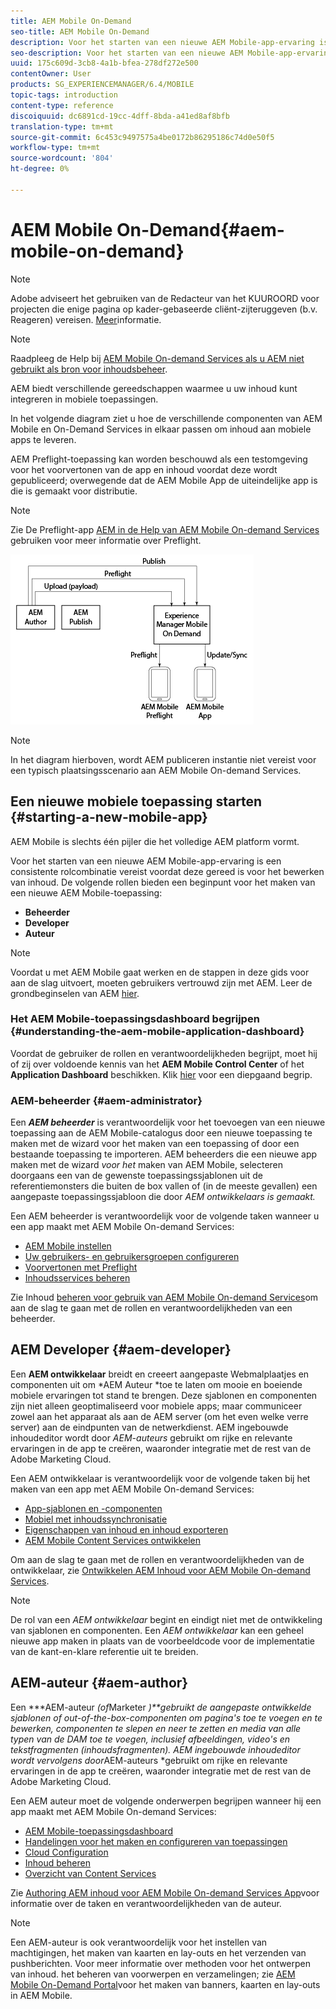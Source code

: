```yaml
---
title: AEM Mobile On-Demand
seo-title: AEM Mobile On-Demand
description: Voor het starten van een nieuwe AEM Mobile-app-ervaring is een consistente rolcombinatie vereist voordat deze gereed is voor het bewerken van inhoud. Volg deze pagina om aan de slag te gaan met AEM mobiele On-Demand-services.
seo-description: Voor het starten van een nieuwe AEM Mobile-app-ervaring is een consistente rolcombinatie vereist voordat deze gereed is voor het bewerken van inhoud. Volg deze pagina om aan de slag te gaan met AEM mobiele On-Demand-services.
uuid: 175c609d-3cb8-4a1b-bfea-278df272e500
contentOwner: User
products: SG_EXPERIENCEMANAGER/6.4/MOBILE
topic-tags: introduction
content-type: reference
discoiquuid: dc6891cd-19cc-4dff-8bda-a41ed8af8bfb
translation-type: tm+mt
source-git-commit: 6c453c9497575a4be0172b86295186c74d0e50f5
workflow-type: tm+mt
source-wordcount: '804'
ht-degree: 0%

---
```



# AEM Mobile On-Demand{#aem-mobile-on-demand}

>[!NOTE]
>
>Adobe adviseert het gebruiken van de Redacteur van het KUUROORD voor projecten die enige pagina op kader-gebaseerde cliënt-zijteruggeven (b.v. Reageren) vereisen. [Meer](/help/sites-developing/spa-overview.md)informatie.

>[!NOTE]
>
>Raadpleeg de Help bij [AEM Mobile On-demand Services als u AEM niet gebruikt als bron voor inhoudsbeheer](https://helpx.adobe.com/digital-publishing-solution/topics.html).

AEM biedt verschillende gereedschappen waarmee u uw inhoud kunt integreren in mobiele toepassingen.

In het volgende diagram ziet u hoe de verschillende componenten van AEM Mobile en On-Demand Services in elkaar passen om inhoud aan mobiele apps te leveren.

AEM Preflight-toepassing kan worden beschouwd als een testomgeving voor het voorvertonen van de app en inhoud voordat deze wordt gepubliceerd; overwegende dat de AEM Mobile App de uiteindelijke app is die is gemaakt voor distributie.

>[!NOTE]
>
>Zie De Preflight-app [AEM in de Help van AEM Mobile On-demand Services](https://helpx.adobe.com/digital-publishing-solution/help/preflight-app.html) gebruiken voor meer informatie over Preflight.

![chlimage_1-171](assets/chlimage_1-171.png)

>[!NOTE]
>
>In het diagram hierboven, wordt AEM publiceren instantie niet vereist voor een typisch plaatsingsscenario aan AEM Mobile On-demand Services.

## Een nieuwe mobiele toepassing starten {#starting-a-new-mobile-app}

AEM Mobile is slechts één pijler die het volledige AEM platform vormt.

Voor het starten van een nieuwe AEM Mobile-app-ervaring is een consistente rolcombinatie vereist voordat deze gereed is voor het bewerken van inhoud. De volgende rollen bieden een beginpunt voor het maken van een nieuwe AEM Mobile-toepassing:

* **Beheerder**
* **Developer**
* **Auteur**

>[!NOTE]
>
>Voordat u met AEM Mobile gaat werken en de stappen in deze gids voor aan de slag uitvoert, moeten gebruikers vertrouwd zijn met AEM. Leer de grondbeginselen van AEM [hier](/help/sites-deploying/deploy.md).

### Het AEM Mobile-toepassingsdashboard begrijpen {#understanding-the-aem-mobile-application-dashboard}

Voordat de gebruiker de rollen en verantwoordelijkheden begrijpt, moet hij of zij over voldoende kennis van het **AEM Mobile Control Center** of het **Application Dashboard** beschikken. Klik [hier](/help/mobile/mobile-apps-ondemand-application-dashboard.md) voor een diepgaand begrip.

### AEM-beheerder {#aem-administrator}

Een ***AEM beheerder*** is verantwoordelijk voor het toevoegen van een nieuwe toepassing aan de AEM Mobile-catalogus door een nieuwe toepassing te maken met de wizard voor het maken van een toepassing of door een bestaande toepassing te importeren. AEM beheerders die een nieuwe app maken met de wizard *voor het* maken van AEM Mobile, selecteren doorgaans een van de gewenste toepassingssjablonen uit de referentiemonsters die buiten de box vallen of (in de meeste gevallen) een aangepaste toepassingssjabloon die door *AEM ontwikkelaars is gemaakt.*

Een AEM beheerder is verantwoordelijk voor de volgende taken wanneer u een app maakt met AEM Mobile On-demand Services:

* [AEM Mobile instellen](/help/mobile/aem-mobile-setup.md)
* [Uw gebruikers- en gebruikersgroepen configureren](/help/mobile/aem-mobile-configure-users.md)
* [Voorvertonen met Preflight](/help/mobile/aem-mobile-manage-ondemand-services.md)
* [Inhoudsservices beheren](/help/mobile/developing-content-services.md)

Zie Inhoud [beheren voor gebruik van AEM Mobile On-demand Services](/help/mobile/aem-mobile.md)om aan de slag te gaan met de rollen en verantwoordelijkheden van een beheerder.

## AEM Developer {#aem-developer}

Een **AEM ontwikkelaar** breidt en creeert aangepaste Webmalplaatjes en componenten uit om *AEM Auteur *toe te laten om mooie en boeiende mobiele ervaringen tot stand te brengen. Deze sjablonen en componenten zijn niet alleen geoptimaliseerd voor mobiele apps; maar communiceer zowel aan het apparaat als aan de AEM server (om het even welke verre server) aan de eindpunten van de netwerkdienst. AEM ingebouwde inhoudeditor wordt door *AEM-auteurs* gebruikt om rijke en relevante ervaringen in de app te creëren, waaronder integratie met de rest van de Adobe Marketing Cloud.

Een AEM ontwikkelaar is verantwoordelijk voor de volgende taken bij het maken van een app met AEM Mobile On-demand Services:

* [App-sjablonen en -componenten](/help/mobile/app-templates-and-components1.md)
* [Mobiel met inhoudssynchronisatie](/help/mobile/mobile-ondemand-contentsync.md)
* [Eigenschappen van inhoud en inhoud exporteren](/help/mobile/on-demand-content-properties-exporting.md)
* [AEM Mobile Content Services ontwikkelen](/help/mobile/developing-content-services.md)

Om aan de slag te gaan met de rollen en verantwoordelijkheden van de ontwikkelaar, zie [Ontwikkelen AEM Inhoud voor AEM Mobile On-demand Services](/help/mobile/aem-mobile-on-demand.md).

>[!NOTE]
>
>De rol van een *AEM ontwikkelaar* begint en eindigt niet met de ontwikkeling van sjablonen en componenten. Een *AEM ontwikkelaar* kan een geheel nieuwe app maken in plaats van de voorbeeldcode voor de implementatie van de kant-en-klare referentie uit te breiden.

## AEM-auteur {#aem-author}

Een ***AEM-auteur *(of*Marketer *)**gebruikt de aangepaste ontwikkelde sjablonen of out-of-the-box-componenten om pagina&#39;s toe te voegen en te bewerken, componenten te slepen en neer te zetten en media van alle typen van de DAM toe te voegen, inclusief afbeeldingen, video&#39;s en tekstfragmenten (inhoudsfragmenten). AEM ingebouwde inhoudeditor wordt vervolgens door*AEM-auteurs *gebruikt om rijke en relevante ervaringen in de app te creëren, waaronder integratie met de rest van de Adobe Marketing Cloud.

Een AEM auteur moet de volgende onderwerpen begrijpen wanneer hij een app maakt met AEM Mobile On-demand Services:

* [AEM Mobile-toepassingsdashboard](/help/mobile/mobile-apps-ondemand-application-dashboard.md)
* [Handelingen voor het maken en configureren van toepassingen](/help/mobile/mobile-apps-ondemand-application-create-configure-action.md)
* [Cloud Configuration](/help/mobile/mobile-on-demand-associating-an-on-demand-app-to-cloud-configuration.md)
* [Inhoud beheren](/help/mobile/mobile-apps-ondemand-manage-content-ondemand.md)
* [Overzicht van Content Services](/help/mobile/develop-content-as-a-service.md)

Zie [Authoring AEM inhoud voor AEM Mobile On-demand Services App](/help/mobile/mobile-apps-ondemand.md)voor informatie over de taken en verantwoordelijkheden van de auteur.

>[!NOTE]
>
>Een AEM-auteur is ook verantwoordelijk voor het instellen van machtigingen, het maken van kaarten en lay-outs en het verzenden van pushberichten. Voor meer informatie over methoden voor het ontwerpen van inhoud. het beheren van voorwerpen en verzamelingen; zie [AEM Mobile On-Demand Portal](https://helpx.adobe.com/digital-publishing-solution/topics.html#dynamicpod_reference_2)voor het maken van banners, kaarten en lay-outs in AEM Mobile.


